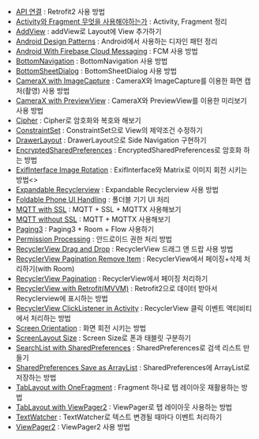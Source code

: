 - [API 연결](https://github.com/OhGyong/Android_Study/tree/master/API%20%EC%97%B0%EA%B2%B0) : Retrofit2 사용 방법 <br/>
- [Activity와 Fragment 무엇을 사용해야하는가](https://github.com/OhGyong/Android_Study/tree/master/Activity%EC%99%80%20Fragment%20%EB%AC%B4%EC%97%87%EC%9D%84%20%EC%82%AC%EC%9A%A9%ED%95%B4%EC%95%BC%20%ED%95%98%EB%8A%94%EA%B0%80) : Activity, Fragment 정리 <br/>
- [AddView](https://ogyong.tistory.com/25) : addView로 Layout에 View 추가하기<br/>
- [Android Design Patterns](https://github.com/OhGyong/Android_Study/tree/master/Android%20Design%20Patterns) : Android에서 사용하는 디자인 패턴 정리 <br/>
- [Android With Firebase Cloud Messaging](https://github.com/OhGyong/Android_Study/tree/master/Android%20With%20Firebase%20Cloud%20Messaging) : FCM 사용 방법 <br/>
- [BottomNavigation](https://github.com/OhGyong/Android_Study/tree/master/BottomNaviagtion) : BottomNavigation 사용 방법<br/>
- [BottomSheetDialog](https://github.com/OhGyong/Android_Study/tree/master/BottomSheetDialog) : BottomSheetDialog 사용 방법<br/>
- [CameraX with ImageCapture](https://github.com/OhGyong/Android_Study/tree/master/CameraX%20with%20ImageCapture) : CameraX와 ImageCapture를 이용한 화면 캡처(촬영) 사용 방법<br/>
- [CameraX with PreviewView](https://github.com/OhGyong/Android_Study/tree/master/CameraX%20with%20PreviewView) : CameraX와 PreviewView를 이용한 미리보기 사용 방법<br/>
- [Cipher](https://github.com/OhGyong/Android_Study/tree/master/Cipher) : Cipher로 암호화와 복호와 해보기<br/>
- [ConstraintSet](https://github.com/OhGyong/Android_Study/tree/master/ConstraintSet) : ConstraintSet으로 View의 제약조건 수정하기<br/>
- [DrawerLayout](https://github.com/OhGyong/Android_Study/tree/master/DrawerLayout) : DrawerLayout으로 Side Navigation 구현하기<br/>
- [EncryptedSharedPreferences](https://github.com/OhGyong/Android_Study/tree/master/EncryptedSharedPreferences) : EncryptedSharedPreferences로 암호화 하는 방법<br/>
- [ExifInterface Image Rotation](https://github.com/OhGyong/Android_Study/tree/master/ExifInterface%20Image%20Rotation) : ExifInterface와 Matrix로 이미지 회전 시키는 방법<>
- [Expandable Recyclerview](https://github.com/OhGyong/Android_Study/tree/master/ExpandableRecyclerView) : Expandable Recyclerview 사용 방법<br/>
- [Foldable Phone UI Handling](https://github.com/OhGyong/Android_Study/tree/master/Foldable%20Phone%20UI%20Handling) : 폴더블 기기 UI 처리<br/>
- [MQTT with SSL](https://github.com/OhGyong/Android_Study/tree/master/MQTT%20with%20SSL) : MQTT + SSL + MQTTX 사용해보기<br/>
- [MQTT without SSL](https://github.com/OhGyong/Android_Study/tree/master/MQTT%20without%20SSL) : MQTT + MQTTX 사용해보기<br/>
- [Paging3](https://github.com/OhGyong/Android_Study/tree/master/Paging3) : Paging3 + Room + Flow 사용하기<br/>
- [Permission Processing](https://github.com/OhGyong/Android_Study/tree/master/Permission%20Processing) : 안드로이드 권한 처리 방법<br/>
- [RecyclerView Drag and Drop](https://github.com/OhGyong/Android_Study/tree/master/RecyclerView%20Drag%20and%20Drop) : RecyclerView 드래그 앤 드랍 사용 방법<br/>
- [RecyclerView Pagination Remove Item](https://github.com/OhGyong/Android_Study/tree/master/RecyclerView%20Pagination%20Remove%20Item) : RecyclerView에서 페이징+삭제 처리하기(with Room)<br/>
- [RecyclerView Pagination](https://github.com/OhGyong/Android_Study/tree/master/RecyclerView%20Pagination) : RecyclerView에서 페이징 처리하기<br/>
- [RecyclerView with Retrofit(MVVM)](https://github.com/OhGyong/Android_Study/tree/master/RecyclerView%20with%20Retrofit%20(MVVM)) : Retrofit2으로 데이터 받아서 Recyclerview에 표시하는 방법<br/>
- [RecyclerView ClickListener in Activity](https://github.com/OhGyong/Android_Study/tree/master/Recyclerview%20ClickListener%20in%20Activity) : RecyclerView 클릭 이벤트 액티비티에서 처리하는 방법<br/>
- [Screen Orientation](https://github.com/OhGyong/Android_Study/tree/master/Screen%20Orientation) : 화면 회전 시키는 방법<br/>
- [ScreenLayout Size](https://github.com/OhGyong/Android_Study/tree/master/ScreenLayout%20Size) : Screen Size로 폰과 태블릿 구분하기<br/>
- [SearchList with SharedPreferences](https://github.com/OhGyong/Android_Study/tree/master/SearchList%20with%20SharedPreferences) : SharedPreferences로 검색 리스트 만들기<br/>
- [SharedPreferences Save as ArrayList](https://github.com/OhGyong/Android_Study/tree/master/SharedPreferences%20Save%20as%20ArrayList) : SharedPreferences에 ArrayList로 저장하는 방법<br/>
- [TabLayout with OneFragment](https://github.com/OhGyong/Android_Study/tree/master/TabLayout%20with%20OneFragment) : Fragment 하나로 탭 레이아웃 재활용하는 방법<br/>
- [TabLayout with ViewPager2]([https://github.com/OhGyong/Android_Study/tree/master/TabLayoutWithViewPager](https://github.com/OhGyong/Android_Study/tree/master/TabLayout%20with%20ViewPager)) : ViewPager로 탭 레이아웃 사용하는 방법<br/>
- [TextWatcher](https://github.com/OhGyong/Android_Study/tree/master/TextWatcher) : TextWatcher로 텍스트 변경될 때마다 이벤트 처리하기<br/>
- [ViewPager2](https://github.com/OhGyong/Android_Study/tree/master/ViewPager2) : ViewPager2 사용 방법<br/>

